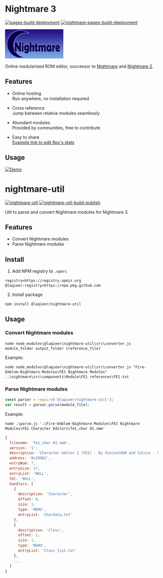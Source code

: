 # Nightmare 3

[![pages-build-deployment](https://github.com/laqieer/nightmare/actions/workflows/pages/pages-build-deployment/badge.svg)](https://github.com/laqieer/nightmare/actions/workflows/pages/pages-build-deployment)
[![nightmare-pages-build-deployment](https://github.com/laqieer/nightmare/actions/workflows/nightmare-pages-build-deployment.yml/badge.svg)](https://github.com/laqieer/nightmare/actions/workflows/nightmare-pages-build-deployment.yml)

[![Logo](./nightmare/src/logo.png)](https://laqieer.github.io/nightmare/)

Online modularized ROM editor, successor to [Nightmare](https://www.romhacking.net/utilities/1307/) and [Nightmare 2](https://www.romhacking.net/utilities/610/).

## Features

- Online hosting  
Run anywhere, no installation required

- Cross reference  
Jump between relative modules seamlessly

- Abundant modules  
Provided by communities, free to contribute

- Easy to share  
[Example link to edit Roy's stats](https://laqieer.github.io/nightmare/FE6/CharacterEditor?id=1)

## Usage

[![Demo](https://img.youtube.com/vi/g1nrD-8ofks/0.jpg)](https://www.youtube.com/watch?v=g1nrD-8ofks)

# nightmare-util

[![nightmare-util](https://img.shields.io/github/package-json/v/laqieer/nightmare?filename=nightmare-util%2Fpackage.json&label=nightmare-util)](https://github.com/laqieer/nightmare/pkgs/npm/nightmare-util)
[![nightmare-util-build-publish](https://github.com/laqieer/nightmare/actions/workflows/nightmare-util-build-publish.yml/badge.svg)](https://github.com/laqieer/nightmare/actions/workflows/nightmare-util-build-publish.yml)

Util to parse and convert Nightmare modules for Nightmare 3.

## Features

- Convert Nightmare modules
- Parse Nightmare modules

## Install

1. Add NPM registry to `.npmrc`
```npmrc
registry=https://registry.npmjs.org
@laqieer:registry=https://npm.pkg.github.com
```

2. Install package
```
npm install @laqieer/nightmare-util
```

## Usage

### Convert Nightmare modules
```
node node_modules\@laqieer\nightmare-util\src\converter.js module_folder output_folder [reference_file]
```
Example:
```
node node_modules\@laqieer\nightmare-util\src\converter.js "Fire-Emblem-Nightmare-Modules\FE1 Nightmare Modules" ..\nightmare\src\components\Module\FE1 references\FE1.txt
```

### Parse Nightmare modules
```js
const parser = require('@laqieer/nightmare-util');
var result = parser.parse(module_file);
```
Example:
```
node .\parse.js '.\Fire-Emblem-Nightmare-Modules\FE1 Nightmare Modules\FE1 Character Editors\fe1_char 01.nmm'
```
```js
{
  filename: 'fe1_char 01.nmm',
  version: '1',
  description: 'Character editor 1 (FE1) - By VincentASM and Celice - V 0.2',
  address: '0x204D2',
  entryNum: 7,
  entrySize: 27,
  entryList: 'NULL',
  tbl: 'NULL',
  handlers: [
    {
      description: 'Character',
      offset: 0,
      size: 1,
      type: 'NDHU',
      entryList: 'Chardata.txt'
    },
    {
      description: 'Class',
      offset: 1,
      size: 1,
      type: 'NDHU',
      entryList: 'Class_list.txt'
    },
    ...
  ]
}
```
